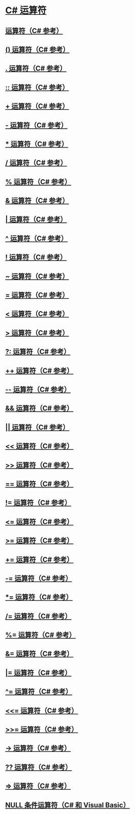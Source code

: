 # [C# 运算符](index.md)
## [运算符（C# 参考）](index-operator.md)
## [() 运算符（C# 参考）](invocation-operator.md)
## [. 运算符（C# 参考）](member-access-operator.md)
## [:: 运算符（C# 参考）](namespace-alias-qualifer.md)
## [+ 运算符（C# 参考）](addition-operator.md)
## [- 运算符（C# 参考）](subtraction-operator.md)
## [* 运算符（C# 参考）](multiplication-operator.md)
## [/ 运算符（C# 参考）](division-operator.md)
## [% 运算符（C# 参考）](modulus-operator.md)
## [& 运算符（C# 参考）](and-operator.md)
## [| 运算符（C# 参考）](or-operator.md)
## [^ 运算符（C# 参考）](xor-operator.md)
## [! 运算符（C# 参考）](logical-negation-operator.md)
## [~ 运算符（C# 参考）](bitwise-complement-operator.md)
## [= 运算符（C# 参考）](assignment-operator.md)
## [< 运算符（C# 参考）](less-than-operator.md)
## [> 运算符（C# 参考）](greater-than-operator.md)
## [?: 运算符（C# 参考）](conditional-operator.md)
## [++ 运算符（C# 参考）](increment-operator.md)
## [-- 运算符（C# 参考）](decrement-operator.md)
## [&& 运算符（C# 参考）](conditional-and-operator.md)
## [|| 运算符（C# 参考）](conditional-or-operator.md)
## [<< 运算符（C# 参考）](left-shift-operator.md)
## [>> 运算符（C# 参考）](right-shift-operator.md)
## [== 运算符（C# 参考）](equality-comparison-operator.md)
## [!= 运算符（C# 参考）](not-equal-operator.md)
## [<= 运算符（C# 参考）](less-than-equal-operator.md)
## [>= 运算符（C# 参考）](greater-than-equal-operator.md)
## [+= 运算符（C# 参考）](addition-assignment-operator.md)
## [-= 运算符（C# 参考）](subtraction-assignment-operator-1.md)
## [*= 运算符（C# 参考）](multiplication-assignment-operator.md)
## [/= 运算符（C# 参考）](subtraction-assignment-operator.md)
## [%= 运算符（C# 参考）](modulus-assignment-operator.md)
## [&= 运算符（C# 参考）](and-assignment-operator.md)
## [|= 运算符（C# 参考）](or-assignment-operator.md)
## [^= 运算符（C# 参考）](xor-assignment-operator.md)
## [<<= 运算符（C# 参考）](left-shift-assignment-operator.md)
## [>>= 运算符（C# 参考）](right-shift-assignment-operator.md)
## [-> 运算符（C# 参考）](dereference-operator.md)
## [?? 运算符（C# 参考）](null-conditional-operator.md)
## [=> 运算符（C# 参考）](lambda-operator.md)
## [NULL 条件运算符（C# 和 Visual Basic）](null-conditional-operators.md)
